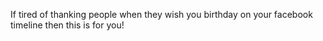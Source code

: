 If tired of thanking people when they wish you birthday on your facebook timeline then this is for you!